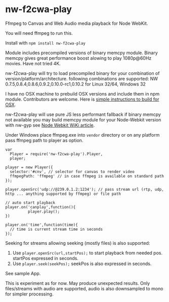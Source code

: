 nw-f2cwa-play
=============

Ffmpeg to Canvas and Web Audio media playback for Node WebKit.


You will need ffmpeg to run this.

Install with 
 `npm install nw-f2cwa-play`

 Module includes precompiled versions of binary memcpy module.
 Binary memcpy gives great performance boost alowing to play 1080p@60Hz movies.
 Have not tried 4K.
 
 nw-f2cwa-play will try to load precompiled binary for your combination of version/platform/architecture.
 following combinations are supported:
 NW 0.7.5,0.8.4,0.8.6,0.9.2,0.10.0-rc1,0.10.2 for Linux 32/64, Windows 32
 
 I have no OSX machine to prebuild OSX versions and include them in npm module.
 Contributors are welcome. Here is  [simple instructions to build for OSX](https://gist.github.com/xdenser/817dc03dd5d36a9004fe).
 
 nw-f2cwa-play will use pure JS less performant fallback if binary memcpy not available
 you may build memcpy module for your Node-Webkit version with nw-gyp
 see [Node Webkit WiKi article](https://github.com/rogerwang/node-webkit/wiki/Build-native-modules-with-nw-gyp).
 
 
Under Windows place ffmpeg.exe into `vendor` directory or
on any platform pass ffmpeg path to player as option.

```
var
  Player = require('nw-f2cwa-play').Player,
  player;

player = new Player({
  selector:'#cnv', // selector for canvas to render video
  ffmpegPath: 'ffmpeg' // in case ffmpeg is available on standard path
});

player.openSrc('udp://@239.0.1.2:1234'); // pass stream url (rtp, udp, http ... anything supported by ffmpeg) or file path

// auto start playback
player.on('canplay',function(){
          player.play();
})

player.on('time',function(time){
  // time is current stream time in seconds
});

```


Seeking for streams allowing seeking (mostly files) is also supported:

1. Use `player.openSrc(url,startPos);` to start playback from needed pos. startPos expressed in seconds.
2. Use `player.seek(seekPos);` seekPos is also expressed in seconds.


See sample App.

This is experiment as for now. May produce unexpected results.
Only files/streams with audio are supported, audio is also downsampled to mono for simpler processing.
